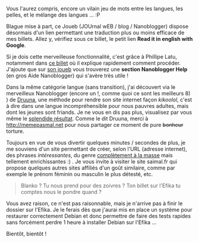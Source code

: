 Vous l'aurez compris, encore un vilain jeu de mots entre les langues, les pelles, et le mélange des langues ... :P

Blague mise à part, ce Joueb (JOUrnal wEB / blog / Nanoblogger) dispose désormais d'un lien permettant une traduction plus ou moins efficace de mes billets. Allez y, vérifiez sous ce billet, le petit lien **Read it in english with Google**.

Si je dois cette merveilleuse fonctionnalité, c'est grâce à Phillipe Latu, notamment dans [ce billet](http://www.linux-france.org/~platu/weblog/archives/2008/05/04/index.html#e2008-05-04T18_37_13.txt "Se rendre sur le billet expliquant l'ajout d'une méthode de traduction de ses billets") où il explique rapidement comment procéder. J'ajoute que sur [son joueb](http://www.linux-france.org/~platu/weblog/ "Visiter le joueb de Phillipe Latu") vous trouverez une **section Nanoblogger Help** (en gros Aide Nanoblogger) qui s'avère très utile !

Dans la même catégorie langue (sans transition), j'ai découvert via le merveilleux Nanoblogger (encore un !, comme quoi ce sont les meilleurs 8) ) de [Druuna](http://druuna.dud-t.org/blog/ "Entrer dans le monde de Druuna System Blog"), une méthode pour rendre son site internet façon *kikoolol*, c'est à dire dans une langue incompréhensible pour nous pauvres adultes, mais dont les jeunes sont friands. Je ne vous en dis pas plus, visualisez par vous même le [splendide résultat](http://kikoolol.memepasmal.net/?q=aHR0cDovL29saXZpZXIuZG9zc21hbm4ubmV0L2pvdWViLw%3D%3D&hl=0 "Lire le BlankoJoueb façon Kikoolol"). Comme le dit Druuna, merci à http://memepasmal.net pour nous partager ce moment de pure <strike>bonheur</strike> torture.

Toujours en vue de vous divertir quelques minutes / secondes de plus, je me souviens d'un site permettant de créer, selon l'URL (adresse internet), des phrases *intéressantes*, du genre [complètement à la masse](http://xn--le_blankojoueb-a_rox-lsb.skyblog.saimal.fr/ "Aperçu de saimal.fr") mais tellement enrichissantes :) . Je vous invite à visiter le site saimal.fr qui propose quelques autres sites affiliés d'un goût similaire, comme par exemple le prénom féminin ou masculin le plus détesté, etc.

> Blanko ? Tu nous prend pour des zoivres ? Ton billet sur l'Efika tu comptes nous le pondre quand ?

Vous avez raison, ce n'est pas raisonnable, mais je n'arrive pas à finir le dossier sur l'Efika. Je le ferais dès que j'aurai mis en place un système pour restaurer correctement Debian et donc permettre de faire des tests rapides sans forcément perdre 1 heure à installer Debian sur l'Efika ...

Bientôt, bientôt !
